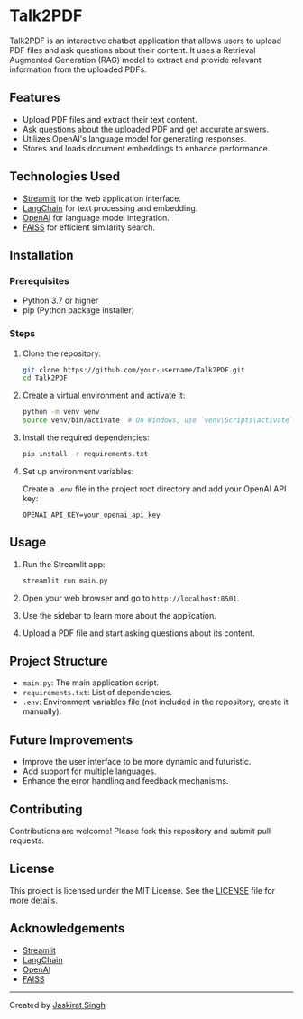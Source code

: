# Talk2PDF

Talk2PDF is an interactive chatbot application that allows users to upload PDF files and ask questions about their content. It uses a Retrieval Augmented Generation (RAG) model to extract and provide relevant information from the uploaded PDFs.

## Features

- Upload PDF files and extract their text content.
- Ask questions about the uploaded PDF and get accurate answers.
- Utilizes OpenAI's language model for generating responses.
- Stores and loads document embeddings to enhance performance.

## Technologies Used

- [Streamlit](https://streamlit.io/) for the web application interface.
- [LangChain](https://python.langchain.com/) for text processing and embedding.
- [OpenAI](https://platform.openai.com/docs/models) for language model integration.
- [FAISS](https://github.com/facebookresearch/faiss) for efficient similarity search.

## Installation

### Prerequisites

- Python 3.7 or higher
- pip (Python package installer)

### Steps

1. Clone the repository:

    ```bash
    git clone https://github.com/your-username/Talk2PDF.git
    cd Talk2PDF
    ```

2. Create a virtual environment and activate it:

    ```bash
    python -m venv venv
    source venv/bin/activate  # On Windows, use `venv\Scripts\activate`
    ```

3. Install the required dependencies:

    ```bash
    pip install -r requirements.txt
    ```

4. Set up environment variables:

    Create a `.env` file in the project root directory and add your OpenAI API key:

    ```env
    OPENAI_API_KEY=your_openai_api_key
    ```

## Usage

1. Run the Streamlit app:

    ```bash
    streamlit run main.py
    ```

2. Open your web browser and go to `http://localhost:8501`.

3. Use the sidebar to learn more about the application.

4. Upload a PDF file and start asking questions about its content.

## Project Structure

- `main.py`: The main application script.
- `requirements.txt`: List of dependencies.
- `.env`: Environment variables file (not included in the repository, create it manually).

## Future Improvements

- Improve the user interface to be more dynamic and futuristic.
- Add support for multiple languages.
- Enhance the error handling and feedback mechanisms.

## Contributing

Contributions are welcome! Please fork this repository and submit pull requests.

## License

This project is licensed under the MIT License. See the [LICENSE](LICENSE) file for more details.

## Acknowledgements

- [Streamlit](https://streamlit.io/)
- [LangChain](https://python.langchain.com/)
- [OpenAI](https://platform.openai.com/docs/models)
- [FAISS](https://github.com/facebookresearch/faiss)

---

Created by [Jaskirat Singh](https://Github.com/Jaxkirat)
